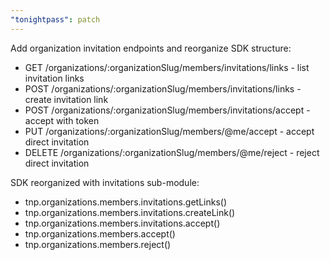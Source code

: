 ```yaml
---
"tonightpass": patch
---
```


Add organization invitation endpoints and reorganize SDK structure:
- GET /organizations/:organizationSlug/members/invitations/links - list invitation links
- POST /organizations/:organizationSlug/members/invitations/links - create invitation link
- POST /organizations/:organizationSlug/members/invitations/accept - accept with token
- PUT /organizations/:organizationSlug/members/@me/accept - accept direct invitation
- DELETE /organizations/:organizationSlug/members/@me/reject - reject direct invitation

SDK reorganized with invitations sub-module:
- tnp.organizations.members.invitations.getLinks()
- tnp.organizations.members.invitations.createLink()
- tnp.organizations.members.invitations.accept()
- tnp.organizations.members.accept()
- tnp.organizations.members.reject()